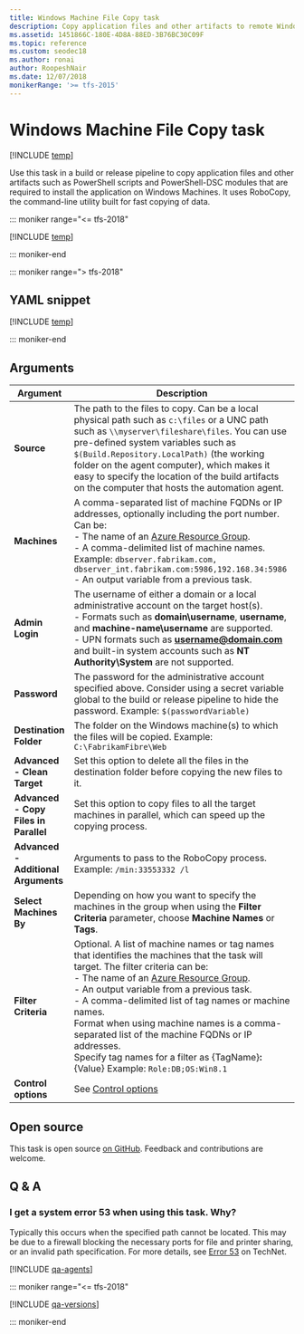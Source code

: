 ```yaml
---
title: Windows Machine File Copy task
description: Copy application files and other artifacts to remote Windows machines
ms.assetid: 1451866C-180E-4D8A-88ED-3B76BC30C09F
ms.topic: reference
ms.custom: seodec18
ms.author: ronai
author: RoopeshNair
ms.date: 12/07/2018
monikerRange: '>= tfs-2015'
---
```


# Windows Machine File Copy task

[!INCLUDE [temp](../../includes/version-tfs-2015-rtm.md)]

Use this task in a build or release pipeline to copy application files and other artifacts such as
PowerShell scripts and PowerShell-DSC modules that are required to 
install the application on Windows Machines. It uses RoboCopy, the 
command-line utility built for fast copying of data.

::: moniker range="<= tfs-2018"

[!INCLUDE [temp](../../includes/concept-rename-note.md)]

::: moniker-end

::: moniker range="> tfs-2018"

## YAML snippet

[!INCLUDE [temp](../includes/yaml/WindowsMachineFileCopyV2.md)]

::: moniker-end

## Arguments

|               Argument                |                                                                                                                                                                                                                                                                                     Description                                                                                                                                                                                                                                                                                      |
|---------------------------------------|--------------------------------------------------------------------------------------------------------------------------------------------------------------------------------------------------------------------------------------------------------------------------------------------------------------------------------------------------------------------------------------------------------------------------------------------------------------------------------------------------------------------------------------------------------------------------------------|
|              **Source**               |                                                                                                 The path to the files to copy. Can be a local physical path such as `c:\files` or a UNC path such as `\\myserver\fileshare\files`. You can use pre-defined system variables such as `$(Build.Repository.LocalPath)` (the working folder on the agent computer), which makes it easy to specify the location of the build artifacts on the computer that hosts the automation agent.                                                                                                  |
|             **Machines**              |                                                                            A comma-separated list of machine FQDNs or IP addresses, optionally including the port number. Can be:<br />- The name of an <a href="https://azure.microsoft.com/documentation/articles/resource-group-overview/">Azure Resource Group</a>.<br />- A comma-delimited list of machine names. Example: `dbserver.fabrikam.com, dbserver_int.fabrikam.com:5986,192.168.34:5986`<br />- An output variable from a previous task.                                                                             |
|            **Admin Login**            |                                                                                                                   The username of either a domain or a local administrative account on the target host(s).<br />- Formats such as **domain\username**, **username**, and **machine-name\username** are supported.<br />- UPN formats such as <strong>username@domain.com</strong> and built-in system accounts such as **NT Authority\System** are not supported.                                                                                                                    |
|             **Password**              |                                                                                                                                                                                              The password for the administrative account specified above. Consider using a secret variable global to the build or release pipeline to hide the password. Example: `$(passwordVariable)`                                                                                                                                                                                              |
|        **Destination Folder**         |                                                                                                                                                                                                                                       The folder on the Windows machine(s) to which the files will be copied. Example: `C:\FabrikamFibre\Web`                                                                                                                                                                                                                                        |
|      **Advanced - Clean Target**      |                                                                                                                                                                                                                                        Set this option to delete all the files in the destination folder before copying the new files to it.                                                                                                                                                                                                                                         |
| **Advanced - Copy Files in Parallel** |                                                                                                                                                                                                                                    Set this option to copy files to all the target machines in parallel, which can speed up the copying process.                                                                                                                                                                                                                                     |
|  **Advanced - Additional Arguments**  |                                                                                                                                                                                                                                                        Arguments to pass to the RoboCopy process. Example: `/min:33553332 /l`                                                                                                                                                                                                                                                        |
|        **Select Machines By**         |                                                                                                                                                                                                                  Depending on how you want to specify the machines in the group when using the **Filter Criteria** parameter, choose **Machine Names** or **Tags**.                                                                                                                                                                                                                  |
|          **Filter Criteria**          | Optional. A list of machine names or tag names that identifies the machines that the task will target. The filter criteria can be:<br />- The name of an <a href="https://azure.microsoft.com/documentation/articles/resource-group-overview/">Azure Resource Group</a>.<br />- An output variable from a previous task.<br />- A comma-delimited list of tag names or machine names.<br />Format when using machine names is a comma-separated list of the machine FQDNs or IP addresses.<br />Specify tag names for a filter as {TagName}**:**{Value} Example: `Role:DB;OS:Win8.1` |
|          **Control options**          |                                                                                                                                                                                                                                                             See [Control options](../../process/tasks.md#controloptions)                                                                                                                                                                                                                                                             |

## Open source

This task is open source [on GitHub](https://github.com/Microsoft/azure-pipelines-tasks). Feedback and contributions are welcome.

## Q & A
<!-- BEGINSECTION class="md-qanda" -->

### I get a system error 53 when using this task. Why?

Typically this occurs when the specified path cannot be located.
This may be due to a firewall blocking the necessary ports for file and printer sharing,
or an invalid path specification. For more details, see
[Error 53](https://technet.microsoft.com/library/cc940100.aspx) on TechNet.

[!INCLUDE [qa-agents](../../includes/qa-agents.md)]

::: moniker range="<= tfs-2018"

[!INCLUDE [qa-versions](../../includes/qa-versions.md)]

::: moniker-end

<!-- ENDSECTION -->

